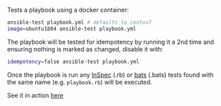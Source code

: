 
Tests a playbook using a docker container:

```bash
ansible-test playbook.yml # defaults to centos7
image=ubuntu1804 ansible-test playbook.yml
```

The playbook will be tested for idempotency by running it a 2nd time and ensuring nothing is marked as changed, disable it with:
```bash
idempotency=false ansible-test playbook.yml
```

Once the playbook is run any [InSpec](https://www.inspec.io) (.rb) or [bats](https://github.com/sstephenson/bats) (.bats) tests found with the same name (e.g. `playbook.rb`) will be executed.

See it in action [here](https://github.com/moshloop/ansible-java/tree/master/tests)
